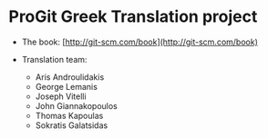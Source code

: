 ProGit Greek Translation project
================================

* The book: [http://git-scm.com/book](http://git-scm.com/book)

* Translation team:
	+ Aris Androulidakis
	+ George Lemanis 
	+ Joseph Vitelli
	+ John Giannakopoulos
	+ Thomas Kapoulas
	+ Sokratis Galatsidas
